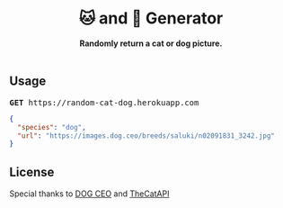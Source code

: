 <div align="center">
  <h1>🐱 and 🐶 Generator</h1>
  <b>Randomly return a cat or dog picture.</b>
</div>

<br />

## Usage

<pre><b>GET</b> https://random-cat-dog.herokuapp.com</pre>

```json
{
  "species": "dog",
  "url": "https://images.dog.ceo/breeds/saluki/n02091831_3242.jpg"
}
```

## License

Special thanks to [DOG CEO](https://dog.ceo/) and [TheCatAPI](https://thecatapi.com/)
